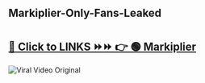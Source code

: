 
 ## Markiplier-Only-Fans-Leaked

# <h2><a href="https://clipsfans.com/Markiplier&ref=git">🔗 Click to LINKS ⏩⏩ 👉 🟢 Markiplier </a></h2>

<a href="https://clipsfans.com/Markiplier&ref=git" rel="nofollow" data-target="animated-image.originalLink"><img src="https://i.ibb.co.com/xMMVF88/686577567.gif" alt="Viral Video Original" style="max-width: 100%; display: inline-block;" data-target="animated-image.originalImage"></a>
